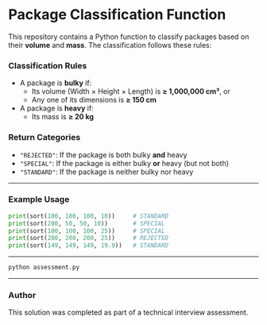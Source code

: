 # Package Classification Function

This repository contains a Python function to classify packages based on their **volume** and **mass**. The classification follows these rules:

### Classification Rules

- A package is **bulky** if:
  - Its volume (Width × Height × Length) is **≥ 1,000,000 cm³**, or
  - Any one of its dimensions is **≥ 150 cm**
- A package is **heavy** if:
  - Its mass is **≥ 20 kg**

### Return Categories

- `"REJECTED"`: If the package is both bulky **and** heavy
- `"SPECIAL"`: If the package is either bulky **or** heavy (but not both)
- `"STANDARD"`: If the package is neither bulky nor heavy

---

### Example Usage

```python
print(sort(100, 100, 100, 10))     # STANDARD
print(sort(200, 50, 50, 10))       # SPECIAL
print(sort(100, 100, 100, 25))     # SPECIAL
print(sort(200, 200, 200, 25))     # REJECTED
print(sort(149, 149, 149, 19.9))   # STANDARD
```

---



```bash
python assessment.py
```

---

### Author

This solution was completed as part of a technical interview assessment.


